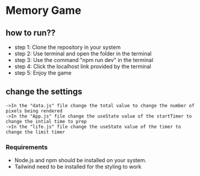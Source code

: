 # Memory Game 

## how to run??
-    step 1: Clone the repository in your system
-    step 2: Use terminal and open the folder in the terminal
-    step 3: Use the command "npm run dev" in the terminal
-    step 4: Click the localhost link provided by the terminal
-    step 5: Enjoy the game

## change the settings 
    ->In the "data.js" file change the total value to change the number of pixels being rendered
    ->In the "App.js" file change the useState value of the startTimer to change the intial time to prep
    ->In the "life.js" file change the useState value of the timer to change the limit timer
### Requirements
- Node.js and npm should be installed on your system.
- Tailwind need to be installed for the styling to work 